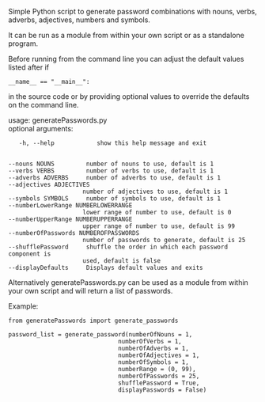﻿Simple Python script to generate password combinations with nouns, verbs, adverbs, adjectives, numbers and symbols.

 It can be run as a module from within your own script or as a standalone program.

 Before running from the command line you can adjust the default values listed after  if 
 
    __name__ == "__main__":

  in the source code or by providing optional values to override the defaults on the command line.

 usage: generatePasswords.py  
 optional arguments:

       -h, --help            show this help message and exit
   

    --nouns NOUNS         number of nouns to use, default is 1
    --verbs VERBS         number of verbs to use, default is 1
    --adverbs ADVERBS     number of adverbs to use, default is 1
    --adjectives ADJECTIVES
                         number of adjectives to use, default is 1
    --symbols SYMBOLS     number of symbols to use, default is 1
    --numberLowerRange NUMBERLOWERRANGE
                         lower range of number to use, default is 0
    --numberUpperRange NUMBERUPPERRANGE
                         upper range of number to use, default is 99
    --numberOfPasswords NUMBEROFPASSWORDS
                         number of passwords to generate, default is 25
    --shufflePassword     shuffle the order in which each password component is
                         used, default is false
    --displayDefaults     Displays default values and exits

   
 Alternatively generatePasswords.py can be used as a module from within your own script and will return a list of passwords.
 
 Example:
 

    from generatePasswords import generate_passwords

    password_list = generate_password(numberOfNouns = 1,
                                   numberOfVerbs = 1,
                                   numberOfAdverbs = 1,
                                   numberOfAdjectives = 1,
                                   numberOfSymbols = 1,
                                   numberRange = (0, 99),
                                   numberOfPasswords = 25,
                                   shufflePassword = True,
                                   displayPasswords = False)


